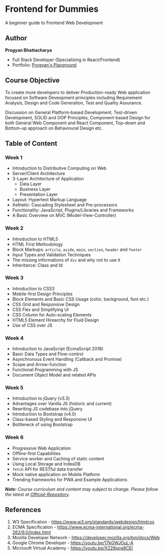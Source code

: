 # Frontend for Dummies

A beginner guide to Frontend Web Development

## Author

**Progyan Bhattacharya**
 - Full Stack Developer (Specializing in React/Frontend) <br/>
 - Portfolio: [Progyan's Playground](https://progyan1997.github.io) <br/>

## Course Objective

To create more developers to deliver Production-ready Web application focused
on Software Deveopment principles including Requirement Analysis, Design and
Code Generation, Test and Quality Assurance.

Discussion on General Platform-based Development, Test-driven Development,
SOLID and OOP Principles, Component-based Design for both General Web Component
and React Component, Top-down and Bottom-up approach on Behavioural Design etc.

## Table of Content
### Week 1
- Introduction to Distributive Computing on Web
- Server/Client Architecture
- 3-Layer Architecture of Application
  - Data Layer
  - Business Layer
  - Presentation Layer
- Layout: Hypertext Markup Language
- Asthetic: Cascading Stylesheet and Pre-processors
- Functionality: JavaScript, Plugins/Libraries and Frameworks
- A Basic Overview on MVC (Model-View-Controller)

### Week 2
- Introduction to HTML5
- HTML First Methodology
- Block Markups: `article`, `aside`, `main`, `section`, `header` and `footer`
- Input Types and Validation Techniques
- The missing informations of `div` and why not to use it
- Inheritance: Class and Id

### Week 3
- Introduction to CSS3
- Mobile-first Design Principles
- Block Elements and Basic CSS Usage (color, background, font etc.)
- CSS Grid and Responsive Design
- CSS Flex and Simplifying UI
- CSS Column for Auto-scaling Elements
- HTML5 Element Hirearchy for Fluid Design
- Use of CSS over JS

### Week 4
- Introduction to JavaScript (EcmaScript 2018)
- Basic Data Types and Flow-control
- Asynchronous Event Handling (Callback and Promise)
- Scope and Arrow-function
- Functional Programming with JS
- Document Object Model and related APIs

### Week 5
- Introduction to jQuery (v3.3)
- Advantages over Vanilla JS (historic and current)
- Rewriting JS codebase into jQuery
- Introduction to Bootstrap (v4.0)
- Class-based Styling and Responsive UI
- Bottleneck of using Bootstrap

### Week 6
- Progressive Web Application
- Offline-first Capabilities
- Service worker and Caching of static content
- Using Local Storage and IndexDB
- `fetch` API for RESTful data transfer
- Mock native application on Mobile Platform
- Trending frameworks for PWA and Example Applications

_**Note:** Course curriculum and content may subject to change. Please follow
the latest at [Official-Repository](https://github.com/Progyan1997/Frontend-for-Dummies)._

## References
1. W3 Specification - https://www.w3.org/standards/webdesign/htmlcss
2. ECMA Specification - https://www.ecma-international.org/ecma-262/9.0/index.html
3. Mozilla Developer Network - https://developer.mozilla.org/bm/docs/Web
4. Google Chrome Developer - https://youtu.be/17kGWJOuL-A
5. Microsoft Virtual Academy - https://youtu.be/X228ppg8CEI
